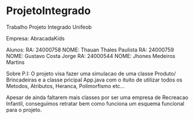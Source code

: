 ﻿# ProjetoIntegrado

Trabalho Projeto Integrado Unifeob

Empresa: AbracadaKids

Alunos: RA: 24000758 NOME: Thauan Thales Paulista 
        RA: 24000759 NOME: Gustavo Costa Jorge 
        RA: 24000544 NOME: Jhones Medeiros Martins

Sobre P.I: O projeto visa fazer uma simulacao de uma classe Produto/ Brincadeiras e a classe pricipal App.java com o ituito de utilizar todos os Metodos, Atributos, Heranca, Polimorfismo etc...

Apesar de ainda faltarem mais classes por ser uma empresa de Recreacao Infantil, conseguimos retratar bem como funciona um esquema funcional para o projeto.
